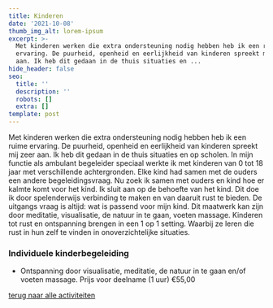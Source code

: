 ```yaml
---
title: Kinderen
date: '2021-10-08'
thumb_img_alt: lorem-ipsum
excerpt: >-
  Met kinderen werken die extra ondersteuning nodig hebben heb ik een ruime
  ervaring. De puurheid, openheid en eerlijkheid van kinderen spreekt mij zeer
  aan. Ik heb dit gedaan in de thuis situaties en ...
hide_header: false
seo:
  title: ''
  description: ''
  robots: []
  extra: []
template: post
---
```

Met kinderen werken die extra ondersteuning nodig hebben heb ik een ruime ervaring. De puurheid, openheid en eerlijkheid van kinderen spreekt mij zeer aan. Ik heb dit gedaan in de thuis situaties en op scholen. In mijn functie als ambulant begeleider speciaal werkte ik met kinderen van 0 tot 18 jaar met verschillende achtergronden. Elke kind had samen met de ouders een andere begeleidingsvraag. Nu zoek ik samen met ouders en kind hoe er kalmte komt voor het kind.
Ik sluit aan op de behoefte van het kind. Dit doe ik door spelenderwijs verbinding te maken en van daaruit rust te bieden. De uitgangs vraag is altijd: wat is passend voor mijn kind. Dit maatwerk kan zijn door meditatie, visualisatie, de natuur in te gaan, voeten massage. Kinderen tot rust en ontspanning brengen in een 1 op 1 setting. Waarbij ze leren die rust in hun zelf te vinden in onoverzichtelijke situaties.

### Individuele kinderbegeleiding 
*   Ontspanning door visualisatie, meditatie, de natuur in te gaan en/of voeten massage.
Prijs voor deelname (1 uur) 
€55,00 

[terug naar alle activiteiten](/diensten-voor-jou)